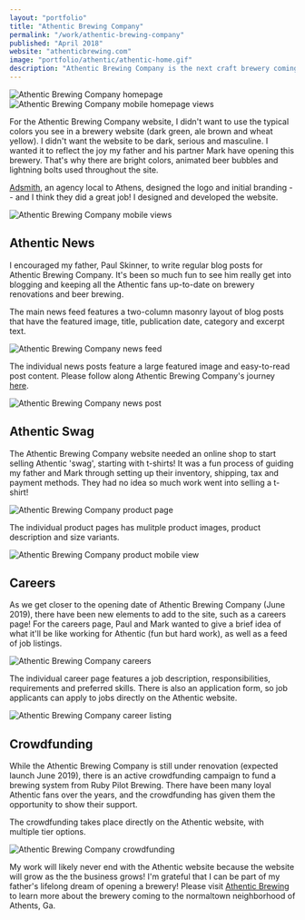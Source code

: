 ```yaml
---
layout: "portfolio"
title: "Athentic Brewing Company"
permalink: "/work/athentic-brewing-company"
published: "April 2018"
website: "athenticbrewing.com"
image: "portfolio/athentic/athentic-home.gif"
description: "Athentic Brewing Company is the next craft brewery coming to Athens, GA in June 2019. This website is close to my heart because I made it for my father, Paul Skinner, one of the Athentic Brewery founders. My father and his business partner Mark Johnson have been friends for decades and became obsessed with homebrewing. A dream of opening a brewery became a reality when they leased the property for Athentic Brewing Company in the normaltown neighborhood of Athens, GA. The Athentic website grows as the business grows, including news, events, careers, online shop and crowdfunding."
---
```


![Athentic Brewing Company homepage][1]
![Athentic Brewing Company mobile homepage views][2]

For the Athentic Brewing Company website, I didn't want to use the typical colors you see in a brewery website (dark green, ale brown and wheat yellow). I didn't want the website to be dark, serious and masculine. I wanted it to reflect the joy my father and his partner Mark have opening this brewery. That's why there are bright colors, animated beer bubbles and lightning bolts used throughout the site.

[Adsmith](http://theadsmith.com/), an agency local to Athens, designed the logo and initial branding -- and I think they did a great job! I designed and developed the website.

![Athentic Brewing Company mobile views][10]

## Athentic News
I encouraged my father, Paul Skinner, to write regular blog posts for Athentic Brewing Company. It's been so much fun to see him really get into blogging and keeping all the Athentic fans up-to-date on brewery renovations and beer brewing.

The main news feed features a two-column masonry layout of blog posts that have the featured image, title, publication date, category and excerpt text.

![Athentic Brewing Company news feed][3]

The individual news posts feature a large featured image and easy-to-read post content. Please follow along Athentic Brewing Company's journey [here](https://athenticbrewing.com/news/).

![Athentic Brewing Company news post][4]

## Athentic Swag
The Athentic Brewing Company website needed an online shop to start selling Athentic 'swag', starting with t-shirts! It was a fun process of guiding my father and Mark through setting up their inventory, shipping, tax and payment methods. They had no idea so much work went into selling a t-shirt!

![Athentic Brewing Company product page][5]

The individual product pages has mulitple product images, product description and size variants.

![Athentic Brewing Company product mobile view][6]

## Careers
As we get closer to the opening date of Athentic Brewing Company (June 2019), there have been new elements to add to the site, such as a careers page! For the careers page, Paul and Mark wanted to give a brief idea of what it'll be like working for Athentic (fun but hard work), as well as a feed of job listings.

![Athentic Brewing Company careers][7]

The individual career page features a job description, responsibilities, requirements and preferred skills. There is also an application form, so job applicants can apply to jobs directly on the Athentic website.

![Athentic Brewing Company career listing][8]

## Crowdfunding
While the Athentic Brewing Company is still under renovation (expected launch June 2019), there is an active crowdfunding campaign to fund a brewing system from Ruby Pilot Brewing. There have been many loyal Athentic fans over the years, and the crowdfunding has given them the opportunity to show their support.

The crowdfunding takes place directly on the Athentic website, with multiple tier options.

![Athentic Brewing Company crowdfunding][9]

My work will likely never end with the Athentic website because the website will grow as the the business grows! I'm grateful that I can be part of my father's lifelong dream of opening a brewery! Please visit [Athentic Brewing](https://athenticbrewing.com) to learn more about the brewery coming to the normaltown neighborhood of Athents, Ga. 

[1]: ../assets/img/portfolio/athentic/athentic-homeScreen.gif
[2]: ../assets/img/portfolio/athentic/home-mobile.jpg
[3]: ../assets/img/portfolio/athentic/news.jpg
[4]: ../assets/img/portfolio/athentic/post.jpg
[5]: ../assets/img/portfolio/athentic/product.jpg
[6]: ../assets/img/portfolio/athentic/product-mobile.jpg
[7]: ../assets/img/portfolio/athentic/careers.jpg
[8]: ../assets/img/portfolio/athentic/career.jpg
[9]: ../assets/img/portfolio/athentic/crowdfunding.jpg
[10]: ../assets/img/portfolio/athentic/mobile-colors.jpg

